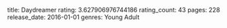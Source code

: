 title: Daydreamer
rating: 3.627906976744186
rating_count: 43
pages: 228
release_date: 2016-01-01
genres: Young Adult
